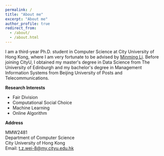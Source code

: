 ```yaml
---
permalink: /
title: "About me"
excerpt: "About me"
author_profile: true
redirect_from: 
  - /about/
  - /about.html
---
```


I am a third-year Ph.D. student in Computer Science at City University of Hong Kong, where I am very fortunate to be advised by [Minming Li](https://www.cs.cityu.edu.hk/~minmli/). Before joining CityU, I obtained my master's degree in Data Science from The University of Edinburgh and my bachelor's degree in Management Information Systems from Beijing University of Posts and Telecommunications. 


**Research Interests**
* Fair Division
* Computational Social Choice
* Machine Learning
* Online Algorithm


**Address**

MMW2481<br>Department of Computer Science<br>City University of Hong Kong<br>Email: t.z.wei-8@my.cityu.edu.hk
